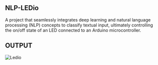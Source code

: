 ## NLP-LEDio
A project that seamlessly integrates deep learning and natural language processing (NLP) concepts to classify textual input, ultimately controlling the on/off state of an LED connected to an Arduino microcontroller. 
## OUTPUT
![Ledio](https://github.com/SadhaSivamx/NLP-LEDio/assets/106687593/b920f900-ba57-4bcf-a5d2-da4ffe23ae2f)
